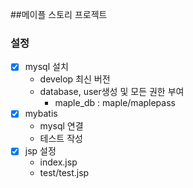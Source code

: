 ##메이플 스토리 프로젝트

### 설정
-[X] mysql 설치 
  - develop 최신 버전
  - database, user생성 및 모든 권한 부여
    - maple_db : maple/maplepass
-[X] mybatis
  - mysql 연결
  - 테스트 작성
-[X] jsp 설정
  - index.jsp 
  - test/test.jsp